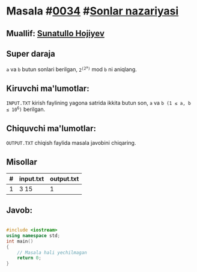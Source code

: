 <h1>Masala #<a href="https://robocontest.uz/tasks/0034">0034</a> #<a href="https://robocontest.uz/tasks?category=4">Sonlar nazariyasi</a></h1>
<h2>Muallif: <a href="https://robocontest.uz/profile/sunnat">Sunatullo Hojiyev</a></h2>
<h2>Super daraja</h2>
<p>
    <code>a</code> va <code>b</code> butun sonlari berilgan, <code>2<sup>(2<sup>a</sup>)</sup></code> mod <code>b</code> ni aniqlang.
</p>
<h2>Kiruvchi ma'lumotlar:</h2>
<p>
    <code>INPUT.TXT</code> kirish faylining yagona satrida ikkita butun son, <code>a</code> va <code>b (1 ≤ a, b ≤ 10<sup>6</sup>)</code> berilgan.
</p>
<h2>Chiquvchi ma'lumotlar:</h2>
<p><code>OUTPUT.TXT</code> chiqish faylida masala javobini chiqaring.</p>
<h2>Misollar</h2>
<table>
    <thead>
        <tr>
            <th>#</th>
            <th>input.txt</th>
            <th>output.txt</th>
        </tr>
    </thead>
    <tbody>
        <tr>
            <td>1</td>
            <td>3 15</td>
            <td>1</td>
        </tr>
    </tbody>
</table>    
<h2>Javob:</h2>

######
```cpp
#include <iostream>
using namespace std;
int main()
{
    // Masala hali yechilmagan
    return 0;
}
```

